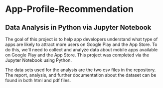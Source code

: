 # App-Profile-Recommendation
## Data Analysis in Python via Jupyter Notebook

The goal of this project is to help app developers understand what type of apps are likely to attract more users on Google Play and the App Store. To do this, we'll need to collect and analyze data about mobile apps available on Google Play and the App Store. This project was completed via the Jupyter Notebook using Python.

The data sets used for the analysis are the two csv files in the repository. 
The report, analysis, and further documentation about the dataset can be found in both html and pdf files.
